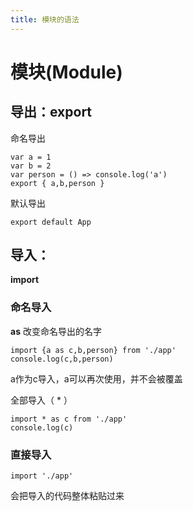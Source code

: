 ```yaml
---
title: 模块的语法
---
```

<!-- toc -->
# 模块(Module)


## 导出：export

命名导出
```
var a = 1
var b = 2
var person = () => console.log('a')
export { a,b,person }
```

默认导出

```
export default App
```

## 导入：

**import**

### 命名导入

**as** 改变命名导出的名字
```
import {a as c,b,person} from './app'
console.log(c,b,person)
```
a作为c导入，a可以再次使用，并不会被覆盖

全部导入（ * ）

```
import * as c from './app'
console.log(c)
```

### 直接导入

```
import './app'
```
会把导入的代码整体粘贴过来
